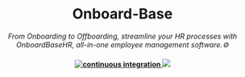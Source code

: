 <h1 align="center">
   Onboard-Base
</h1>

<p align="center">
  <i align="center">From Onboarding to Offboarding, streamline your HR processes with OnboardBaseHR, all-in-one employee management software.⚙️</i>
</p>

<h4 align="center">
  <a href="https://github.com/amplication/amplication/actions/workflows/ci.yml">
    <img src="https://img.shields.io/github/actions/workflow/status/amplication/amplication/ci.yml?branch=master&label=pipeline&style=flat-square" alt="continuous integration">
  <a href="https://github.com/Vinyl-Davyl/Onboard-Base"><img src=https://img.shields.io/badge/status-development-brightgreen.svg?colorA=087c08></a>
  <!--<a href="https://github.com/sourcerer-io/sourcerer-app/releases"><img src=https://img.shields.io/github/release/sourcerer-io/sourcerer-app.svg?colorB=58839b></a>
  <a href="https://github.com/sourcerer-io/sourcerer-app/blob/master/LICENSE.md"><img src=https://img.shields.io/github/license/sourcerer-io/sourcerer-app.svg?colorB=ff0000></a>-->
  <br>
</h4>
